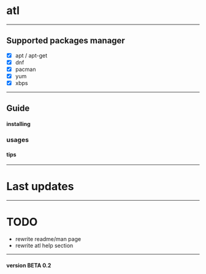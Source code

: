 # atl

---

## Supported packages manager 
- [x] apt / apt-get
- [x] dnf
- [x] pacman
- [x] yum
- [x] xbps

---

## Guide

#### installing


### usages


#### tips

---

# Last updates

---

# TODO
- rewrite readme/man page
- rewrite atl help section

---

#### version BETA 0.2

